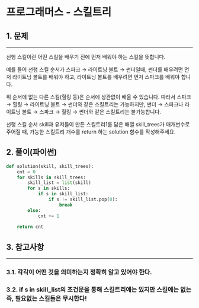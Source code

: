 # 프로그래머스 - 스킬트리

## 1. 문제
***
선행 스킬이란 어떤 스킬을 배우기 전에 먼저 배워야 하는 스킬을 뜻합니다.

예를 들어 선행 스킬 순서가 스파크 → 라이트닝 볼트 → 썬더일때, 썬더를 배우려면 먼저 라이트닝 볼트를 배워야 하고, 라이트닝 볼트를 배우려면 먼저 스파크를 배워야 합니다.

위 순서에 없는 다른 스킬(힐링 등)은 순서에 상관없이 배울 수 있습니다. 따라서 스파크 → 힐링 → 라이트닝 볼트 → 썬더와 같은 스킬트리는 가능하지만, 썬더 → 스파크나 라이트닝 볼트 → 스파크 → 힐링 → 썬더와 같은 스킬트리는 불가능합니다.

선행 스킬 순서 skill과 유저들이 만든 스킬트리1를 담은 배열 skill_trees가 매개변수로 주어질 때, 가능한 스킬트리 개수를 return 하는 solution 함수를 작성해주세요.

## 2. 풀이(파이썬)
```py
def solution(skill, skill_trees):
    cnt = 0 
    for skills in skill_trees:
        skill_list = list(skill)
        for s in skills:
            if s in skill_list:
                if s != skill_list.pop(0):
                    break
        else:
            cnt += 1
            
    return cnt
```
## 3. 참고사항
***
### 3.1. 각각이 어떤 것을 의미하는지 정확히 알고 있어야 한다.
### 3.2. if s in skill_list의 조건문을 통해 스킬트리에는 있지만 스킬에는 없는 즉, 필요없는 스킬들은 무시한다!